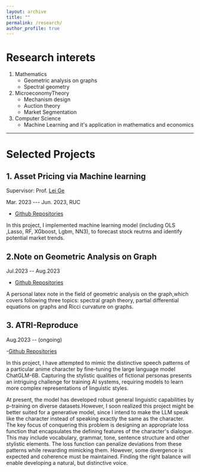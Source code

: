 ```yaml
---
layout: archive
title: ""
permalink: /research/
author_profile: true
---
```



# Research interets

1. Mathematics
   - Geometric analysis on graphs
   - Spectral geometry 
2. MicroeconomyTheory
    - Mechanism design
    - Auction theory
    - Market Segmentation
3. Computer Science
   -  Machine Learning and it's application in  mathematics and economics
   
---

# Selected Projects

## 1. Asset Pricing via Machine learning

Supervisor: Prof. [Lei Ge](http://econ.ruc.edu.cn/jszy/fea3723225674f648224755a1b247658.htm)

Mar. 2023 --- Jun. 2023, RUC

- [Github Repositories](https://github.com/fexas/StockProject)

In this project, I implemented machine learning model (including OLS ,Lasso, RF, XGboost, Lgbm, NN3), to forecast stock reutrns and identify potential market trends.

## 2.Note on Geometric Analysis on Graph

Jul.2023 -- Aug.2023

- [Github Repositories](https://github.com/fexas/Note-on-Geometric-Analysis-on-Graph)
  
A personal latex note in the field of geometric analysis on the graph,which covers following three topics: spectral graph theory, partial differential equations on graphs and Ricci curvature on graphs.

## 3. ATRI-Reproduce


Aug.2023 -- (ongoing)

-[Github Repositories](https://github.com/fexas/ATRI-Reproduce)

In this project, I have attempted to mimic the distinctive speech patterns of a particular anime character by fine-tuning the large language model ChatGLM-6B. Capturing the stylistic qualities of fictional personas presents an intriguing challenge for training AI systems, requiring models to learn more complex representations of linguistic styles.

At present, the model has developed robust general linguistic capabilities by p-training on diverse datasets.However, I soon realized this project might be better suited for a generative model, since I intend to make the LLM speak like the character instead of speaking exactly the same as the character. The key focus of conquering this problem is designing an appropriate loss function that encapsulates the defining features of the character's dialogue. This may include vocabulary, grammar, tone, sentence structure and other stylistic elements. The loss function can penalize deviations from these patterns while rewarding mimicking them. However, some divergence is expected and coherence must be maintained. Finding the right balance will enable developing a natural, but distinctive voice.



